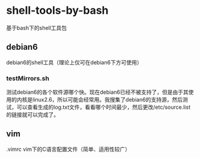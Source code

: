 # shell-tools-by-bash
基于bash下的shell工具包
## debian6
debian6的shell工具（理论上仅可在debian6下方可使用）
### testMirrors.sh
测试debian6的各个软件源哪个快。现在debian6已经不被支持了，但是由于其使用的内核是linux2.6，所以可能会经常用。我搜集了debian6的支持源，然后测试，可以查看生成的log.txt文件，看看哪个时间最少，然后更改/etc/source.list的链接就可以完成了。
## vim
.vimrc vim下的C语言配置文件（简单、适用性较广）
